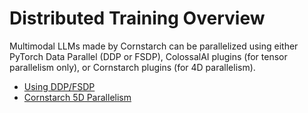 # Distributed Training Overview

Multimodal LLMs made by Cornstarch can be parallelized using either PyTorch Data Parallel (DDP or FSDP), ColossalAI plugins (for  tensor parallelism only), or Cornstarch plugins (for 4D parallelism).

- [Using DDP/FSDP](ddp_fsdp.md)
- [Cornstarch 5D Parallelism](cornstarch_parallel.md)